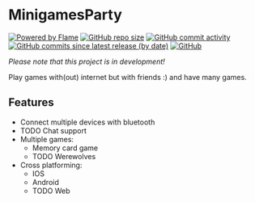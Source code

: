 # MinigamesParty
[![Powered by Flame](https://img.shields.io/badge/Powered%20by-%F0%9F%94%A5-orange.svg?style=for-the-badge)](https://flame-engine.org)
[![GitHub repo size](https://img.shields.io/github/repo-size/CodeDoctorDE/minigamesparty?style=for-the-badge)](https://github.com/CodeDoctorDE/Linwood/archive/master.zip)
[![GitHub commit activity](https://img.shields.io/github/commit-activity/m/CodeDoctorDE/minigamesparty?style=for-the-badge)](https://github.com/CodeDoctorDE/minigamesparty/commits/master)
[![GitHub commits since latest release (by date)](https://img.shields.io/github/commits-since/CodeDoctorDE/minigamesparty/latest?style=for-the-badge)](https://github.com/CodeDoctorDE/minigamesparty/releases/latest)
[![GitHub](https://img.shields.io/github/license/CodeDoctorDE/minigamesparty?style=for-the-badge)](LICENSE)

*Please note that this project is in development!*

Play games with(out) internet but with friends :) and have many games.

## Features

- Connect multiple devices with bluetooth
- TODO Chat support
- Multiple games:
  - Memory card game
  - TODO Werewolves
- Cross platforming:
  - IOS
  - Android
  - TODO Web
